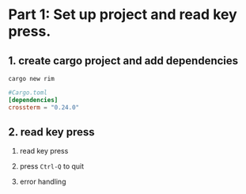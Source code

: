 # Part 1: Set up project and read key press.

## 1. create cargo project and add dependencies

```shell
cargo new rim
```

```toml
#Cargo.toml
[dependencies]
crossterm = "0.24.0"
```

## 2. read key press

1. read key press

2. press `Ctrl-Q` to quit

3. error handling
